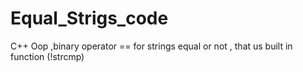 # Equal_Strigs_code
C++ Oop ,binary operator ==  for strings equal or not , that us built in function (!strcmp)
